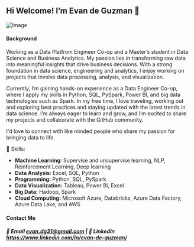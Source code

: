 ## Hi Welcome! I’m Evan de Guzman 👋


![Image](https://valohai.com/blog/the-three-roles-in-an-ml-team/3-roles-2-technologies.png)


<!--
**evan-dg31/evan-dg31** is a ✨ _special_ ✨ repository because its `README.md` (this file) appears on your GitHub profile.

Here are some ideas to get you started:

- 🔭 I’m currently working on dataengineer
- 🌱 I’m currently learning ...
- 👯 I’m looking to collaborate on ...
- 🤔 I’m looking for help with ...
- 💬 Ask me about ...
- 📫 How to reach me: ...
- 😄 Pronouns: ...
- ⚡ Fun fact: ...
-->
#### Background
Working as a Data Platfrom Engineer Co-op and a Master’s student in Data Science and Business Analytics. My passion lies in transforming raw data into meaningful insights that drive business decisions. With a strong foundation in data science, engineering and analytics, I enjoy working on projects that involve data processing, analysis, and visualization. 

Currently, I’m gaining hands-on experience as a Data Engineer Co-op, where I apply my skills in Python, SQL, PySpark, Power BI, and big data technologies such as Spark. In my free time, I love traveling, working out and exploring best practices and staying updated with the latest trends in data science. I’m always eager to learn and grow, and I’m excited to share my projects and collaborate with the GitHub community.

I'd love to connect with like minded people who share my passion for bringing data to life.

🔧 Skills:

 - **Machine Learning**: Supervise and unsupervise learning, NLP, Reinforcement Learning, Deep learning
 - **Data Analysis**: Excel, SQL, Python
 - **Programming:** Python, SQL, PySpark
 - **Data Visualization:** Tableau, Power BI, Excel
 - **Big Data:** Hadoop, Spark
 - **Cloud Computing:** Microsoft Azure, Databricks, Azure Data Factory, Azure Data Lake, and AWS

####  Contact Me


##### 📧 Email evan.dg31@gmail.com | 🔗 LinkedIn https://www.linkedin.com/in/evan-de-guzman/
